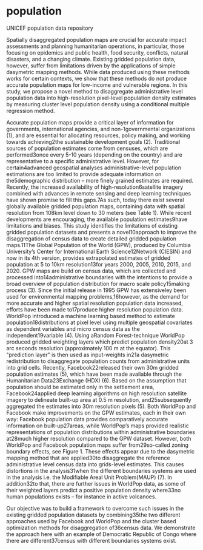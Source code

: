 # population
 UNICEF population data repository

Spatially disaggregated population maps are crucial for accurate impact assessments and planning humanitarian operations, in particular, those focusing on epidemics and public health, food security, conflicts, natural disasters, and a changing climate.
Existing gridded population data, however, suffer from limitations driven by the applications of simple dasymetric mapping methods. 
While data produced using these methods works for certain contexts, we show that these methods do not produce accurate population maps for low-income and vulnerable regions. 
In this study, we propose a novel method to disaggregate administrative level population data into high-resolution pixel-level population density estimates by measuring cluster level population density using a conditional multiple regression method.


Accurate population maps provide a critical layer of information for governments, international agencies, and non-1governmental organizations (1), and are essential for allocating resources, policy making, and working towards achieving2the sustainable development goals (2). Traditional sources of population estimates come from censuses, which are performed3once every 5-10 years (depending on the country) and are representative to a specific administrative level. However, for certain4advanced geospatial analyses administrative-level population estimations are too limited to provide adequate information on the5demographic distribution – more finely grained estimates are required. Recently, the increased availability of high-resolution6satellite imagery combined with advances in remote sensing and deep learning techniques have shown promise to fill this gaps.7As such, today there exist several globally available gridded population maps, containing data with spatial resolution from 108km level down to 30 meters (see Table 1). While recent developments are encouraging, the available population estimates9have limitations and biases. This study identifies the limitations of existing gridded population datasets and presents a novel10approach to improve the disaggregation of census data to create detailed gridded population maps.11The Global Population of the World (GPW), produced by Columbia University’s Center for International Earth Science12Network (CIESIN) and now in its 4th version, provides extrapolated estimates of gridded population at 5 to 10km resolution13for years 2000, 2005, 2010, 2015, and 2020. GPW maps are build on census data, which are collected and processed into14administrative boundaries with the intentions to provide a broad overview of population distribution for macro scale policy15making process (3). Since the initial release in 1995 GPW has extensiveley been used for environmental mapping problems,16however, as the demand for more accurate and higher spatial resolution population data increased, efforts have been made to17produce higher resolution population data. WorldPop introduced a machine learning based method to estimate population18distributions at pixel level using multiple geospatial covariates as dependent variables and micro census data as the independent19variable (4). Using aRandom Forest-technique WorldPop produced gridded weighting layers which predict population density20at 3 arc seconds resolution (approximately 100 m at the equator). This "prediction layer" is then used as input-weights in21a dasymetric redistribution to disaggregate population counts from administrative units into grid cells. Recently, Facebook22released their own 30m gridded population estimates (5), which have been made available through the Humanitarian Data23Exchange (HDX) (6). Based on the assumption that population should be estimated only in the settlement area, Facebook24applied deep learning algorithms on high resolution satellite imagery to delineate built-up area at 0.5 m resolution, and25subsequently aggregated the estimates into 30m resolution pixels (5). Both WorldPop and Facebook make improvements on the GPW estimates, each in their own way: Facebook population data provides comparatively accurate information on built-up27areas, while WorldPop’s maps provided realistic representations of population distributions within administrative boundaries at28much higher resolution compared to the GPW dataset. However, both WorldPop and Facebook population maps suffer from29so-called zoning boundary effects, see Figure 1. These effects appear due to the dasymetric mapping method that are applied30to disaggregate the reference administrative level census data into grids-level estimates. This causes distortions in the analysis31when the different boundaries systems are used in the analysis i.e. the Modifiable Areal Unit Problem(MAUP) (7). In addition32to that, there are further issues in WorldPop data, as some of their weighted layers predict a positive population density where33no human populations exists – for instance in active volcanoes.

Our objective was to build a framework to overcome such issues in the existing gridded population datasets by combining35the two different approaches used by Facebook and WorldPop and the cluster based optimization methods for disaggregation of36census data. We demonstrate the approach here with an example of Democratic Republic of Congo where there are different37census with different boundaries systems exist.

